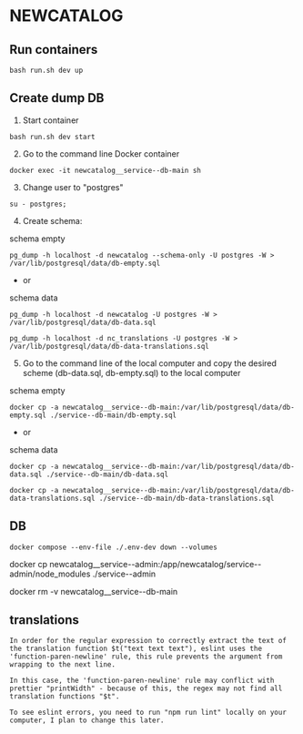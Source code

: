 # NEWCATALOG

## Run containers

```
bash run.sh dev up
```


## Create dump DB

1. Start container

```
bash run.sh dev start
```

2. Go to the command line Docker container

```
docker exec -it newcatalog__service--db-main sh
```

3. Change user to "postgres"

```
su - postgres;
```

4. Create schema:

schema empty

```
pg_dump -h localhost -d newcatalog --schema-only -U postgres -W > /var/lib/postgresql/data/db-empty.sql
```

- or 

schema data

```
pg_dump -h localhost -d newcatalog -U postgres -W > /var/lib/postgresql/data/db-data.sql
```

```
pg_dump -h localhost -d nc_translations -U postgres -W > /var/lib/postgresql/data/db-data-translations.sql
```

5. Go to the command line of the local computer and copy the desired scheme (db-data.sql, db-empty.sql) to the local computer


schema empty

```
docker cp -a newcatalog__service--db-main:/var/lib/postgresql/data/db-empty.sql ./service--db-main/db-empty.sql
```

- or 

schema data

```
docker cp -a newcatalog__service--db-main:/var/lib/postgresql/data/db-data.sql ./service--db-main/db-data.sql
```


```
docker cp -a newcatalog__service--db-main:/var/lib/postgresql/data/db-data-translations.sql ./service--db-main/db-data-translations.sql
```

## DB
```
docker compose --env-file ./.env-dev down --volumes
```


docker cp newcatalog__service--admin:/app/newcatalog/service--admin/node_modules ./service--admin



docker rm -v newcatalog__service--db-main

## translations
```
In order for the regular expression to correctly extract the text of the translation function $t("text text text"), eslint uses the 'function-paren-newline' rule, this rule prevents the argument from wrapping to the next line.
```
```
In this case, the 'function-paren-newline' rule may conflict with prettier "printWidth" - because of this, the regex may not find all translation functions "$t".
```
```
To see eslint errors, you need to run "npm run lint" locally on your computer, I plan to change this later.
```